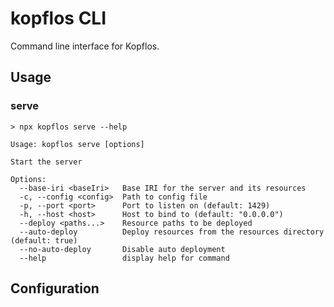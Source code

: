 # kopflos CLI

Command line interface for Kopflos.

## Usage

### serve

```
> npx kopflos serve --help

Usage: kopflos serve [options]

Start the server

Options:
  --base-iri <baseIri>   Base IRI for the server and its resources
  -c, --config <config>  Path to config file
  -p, --port <port>      Port to listen on (default: 1429)
  -h, --host <host>      Host to bind to (default: "0.0.0.0")
  --deploy <paths...>    Resource paths to be deployed
  --auto-deploy          Deploy resources from the resources directory (default: true)
  --no-auto-deploy       Disable auto deployment
  --help                 display help for command
```

## Configuration
